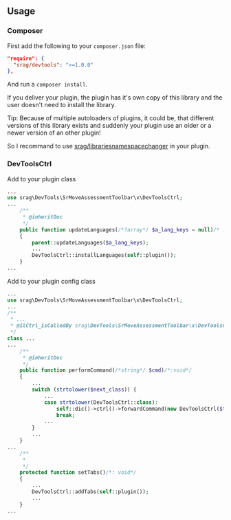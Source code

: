 ## Usage

### Composer

First add the following to your `composer.json` file:

```json
"require": {
  "srag/devtools": ">=1.0.0"
},
```

And run a `composer install`.

If you deliver your plugin, the plugin has it's own copy of this library and the user doesn't need to install the library.

Tip: Because of multiple autoloaders of plugins, it could be, that different versions of this library exists and suddenly your plugin use an older or a newer version of an other plugin!

So I recommand to use [srag/librariesnamespacechanger](https://packagist.org/packages/srag/librariesnamespacechanger) in your plugin.

### DevToolsCtrl

Add to your plugin class

```php
...
use srag\DevTools\SrMoveAssessmentToolbar\x\DevToolsCtrl;
...
    /**
     * @inheritDoc
     */
    public function updateLanguages(/*?array*/ $a_lang_keys = null)/* : void*/
    {
        parent::updateLanguages($a_lang_keys);
        ...
        DevToolsCtrl::installLanguages(self::plugin());
    }
...
```

Add to your plugin config class

```php
...
use srag\DevTools\SrMoveAssessmentToolbar\x\DevToolsCtrl;
...
/**
 * ...
 * @ilCtrl_isCalledBy srag\DevTools\SrMoveAssessmentToolbar\x\DevToolsCtrl: ilXConfigGUI
 */
class ...
...
    /**
     * @inheritDoc
     */
    public function performCommand(/*string*/ $cmd)/*:void*/
    {
        ...
        switch (strtolower($next_class)) {
            ...
            case strtolower(DevToolsCtrl::class):
                self::dic()->ctrl()->forwardCommand(new DevToolsCtrl($this, self::plugin()));
                break;
            ...
        }
        ...
    }
...
    /**
     *
     */
    protected function setTabs()/*: void*/
    {
        ...
        DevToolsCtrl::addTabs(self::plugin());
        ...
    }
...
```
